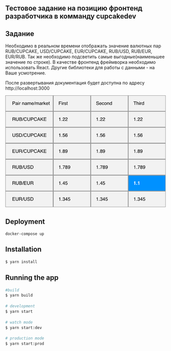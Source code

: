 ## Тестовое задание на позицию фронтенд разработчика в комманду cupcakedev

## Задание

Необходимо в реальном времени отображать значение валютных пар RUB/CUPCAKE, USD/CUPCAKE, EUR/CUPCAKE, RUB/USD, RUB/EUR, EUR/RUB. Так же необходимо подсветить самые выгодные(наименьшее значение по строке). В качестве фронтенд фреймворка необходимо использовать React. Другие библиотеки для работы с данными - на Ваше усмотрение.  

После развертывания документация будет доступна по адресу http://localhost:3000


![Мокап](./design_mockup_exported.png)


## Deployment
```
docker-compose up
```

## Installation

```bash
$ yarn install
```

## Running the app

```bash
#build
$ yarn build

# development
$ yarn start

# watch mode
$ yarn start:dev

# production mode
$ yarn start:prod
```
